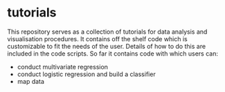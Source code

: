 # tutorials
This repository serves as a collection of tutorials for data analysis and visualisation procedures. It contains off the shelf code which is
customizable to fit the needs of the user. Details of how to do this are included in the code scripts.
So far it contains code with which users can:
- conduct multivariate regression
- conduct logistic regression and build a classifier
- map data
